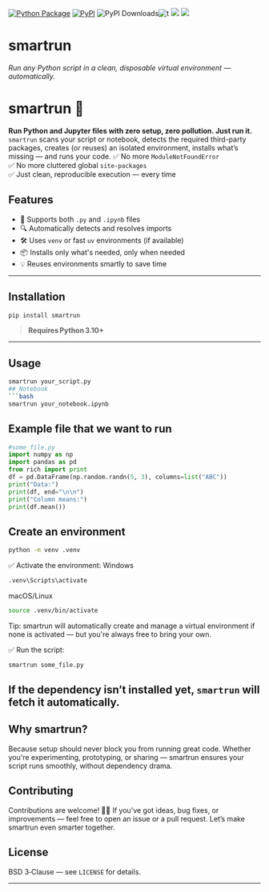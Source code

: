 
[![Python Package](https://github.com/SermetPekin/smartrun/actions/workflows/python-package.yml/badge.svg?2)](https://github.com/SermetPekin/smartrun/actions/workflows/python-package.yml)
[![PyPI](https://img.shields.io/pypi/v/smartrun)](https://img.shields.io/pypi/v/smartrun) ![PyPI Downloads](https://static.pepy.tech/badge/smartrun?2)![t](https://img.shields.io/badge/status-maintained-yellow.svg) [![](https://img.shields.io/github/license/SermetPekin/smartrun.svg)](https://github.com/SermetPekin/smartrun/blob/master/LICENSE.md) [![](https://img.shields.io/badge/python-3.10+-blue.svg)](https://www.python.org/downloads/) 

# smartrun
*Run any Python script in a clean, disposable virtual environment — automatically.*

# smartrun 🚀
**Run Python and Jupyter files with zero setup, zero pollution. Just run it.**
`smartrun` scans your script or notebook, detects the required third-party packages, creates (or reuses) an isolated environment, installs what’s missing — and runs your code.
✅ No more `ModuleNotFoundError`  
✅ No more cluttered global `site-packages`  
✅ Just clean, reproducible execution — every time

## Features
- 🧪 Supports both `.py` and `.ipynb` files
- 🔍 Automatically detects and resolves imports
- 🛠️ Uses `venv` or fast `uv` environments (if available)
- 📦 Installs only what's needed, only when needed
- 💡 Reuses environments smartly to save time
---

## Installation
```bash
pip install smartrun
```
> **Requires Python 3.10+**
---
## Usage
```bash
smartrun your_script.py
## Notebook
```bash
smartrun your_notebook.ipynb
```
## Example file that we want to run
```python
#some_file.py
import numpy as np
import pandas as pd
from rich import print 
df = pd.DataFrame(np.random.randn(5, 3), columns=list("ABC"))
print("Data:")
print(df, end="\n\n")
print("Column means:")
print(df.mean())
```

## Create an environment 
```bash
python -m venv .venv
```
✅ Activate the environment:
Windows
```bash
.venv\Scripts\activate
```
macOS/Linux
```bash
source .venv/bin/activate
```
Tip: smartrun will automatically create and manage a virtual environment if none is activated — but you're always free to bring your own.

✅ Run the script:
```bash
smartrun some_file.py
```
If the dependency isn’t installed yet, `smartrun` will fetch it automatically.
---

## Why smartrun?

Because setup should never block you from running great code.
Whether you're experimenting, prototyping, or sharing — smartrun ensures your script runs smoothly, without dependency drama.

## Contributing

Contributions are welcome! 🧑‍💻
If you’ve got ideas, bug fixes, or improvements — feel free to open an issue or a pull request. Let’s make smartrun even smarter together.

## License


BSD 3‑Clause — see `LICENSE` for details.  

---
